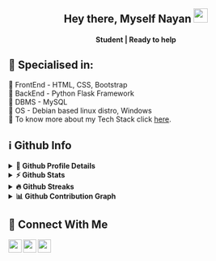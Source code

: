 <h2 align="center">
  Hey there, Myself Nayan <img src="https://media.giphy.com/media/hvRJCLFzcasrR4ia7z/giphy.gif" width="28"><br>
</h2>
<h4 align='center'>
  Student | Ready to help
</h4>

<h2>🥇 Specialised in:</h2><p>
🔸 FrontEnd - HTML, CSS, Bootstrap
<br>🔸 BackEnd - Python Flask Framework
<br>🔸 DBMS - MySQL
<br>🔸 OS - Debian based linux distro, Windows
<br>🔸 To know more about my Tech Stack click <a href='https://nayanm.me/#:~:text=My%20Tech%20Stack'>here</a>.
</p>

## ℹ️ Github Info
<details>
  <summary><b>🔎 Github Profile Details</b></summary>
  <p align="center"><img height="180em" src="https://github-profile-summary-cards.vercel.app/api/cards/profile-details?username=nayanmapara&theme=github_dark" alt="nayanmapara" align = "center"/></p>
</details>
<details>
   <summary><b>⚡ Github Stats</b></summary>
  <p align="center"><img width="47%" height="180em" src="https://github-readme-stats.vercel.app/api?username=nayanmapara&hide_border=true&count_private=true&show_icons=true&theme=radical&title_color=00ffbd" alt="nayanmapara" align = "center"/>
  <img width="45%" height="180em" src="https://github-readme-stats.vercel.app/api/top-langs?username=nayanmapara&show_icons=true&locale=en&layout=compact&hide_border=true&theme=radical&title_color=00ffbd" alt="nayanmapara" align = "center"/></p>
</details>
<details>
  <summary><b>🔥 Github Streaks</b></summary>
  <p align="center"><img src="https://github-readme-streak-stats.herokuapp.com/?user=nayanmapara&theme=black-ice&hide_border=true&stroke=0000&background=0D1117&ring=00b284&fire=00ffbd&currStreakLabel=00ffbd" alt="nayanmapara" /></p>
</details>
<details>
  <summary><b>📊 Github Contribution Graph</b></summary>
  <p align="center"<a href="#"><img alt="Nayan M's Activity Graph" src="https://activity-graph.herokuapp.com/graph?username=nayanmapara&bg_color=0D1117&color=00c2ff&line=00ffbd&point=b2ffeb&hide_border=true&" /></a></p>
</details>

## :raised_hands: Connect With Me
<a href="https://twitter.com/nayanmapara">
  <img align="left" width="26px" src="https://user-images.githubusercontent.com/96513736/158937420-13cd78ca-b3dc-4468-bbfc-517ae35fc749.png" />
</a>
<a href="https://www.instagram.com/nayanmapara">
  <img align="left" width="26px" src="https://user-images.githubusercontent.com/96513736/158937160-a918c437-6e29-4ad1-82f6-a836cfd7429c.png" />
</a>
<a href="mailto:contact@nayanm.me">
  <img align="left" width="26px" src="https://user-images.githubusercontent.com/96513736/158937308-6786e965-4f30-473f-8de5-062368a5301c.png" />
</a>
